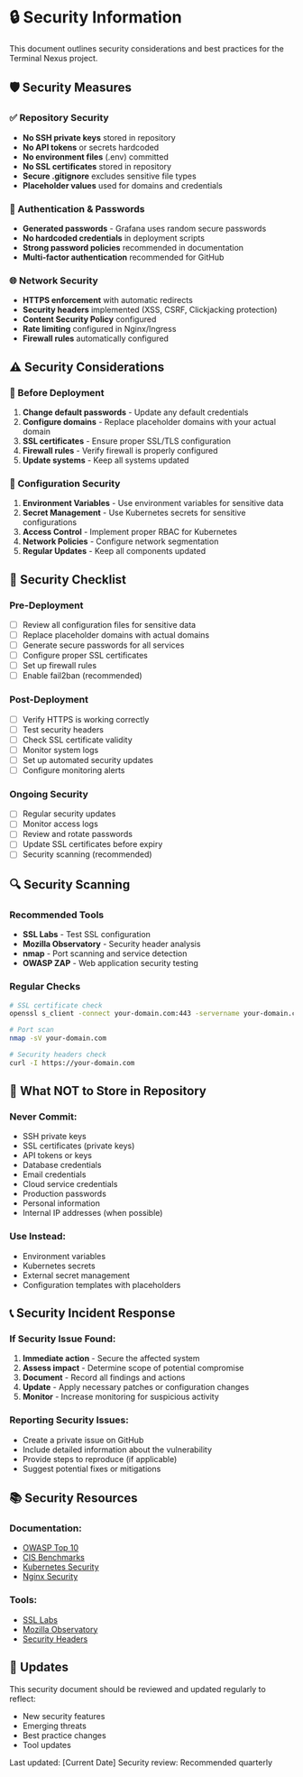 # 🔒 Security Information

This document outlines security considerations and best practices for the Terminal Nexus project.

## 🛡️ Security Measures

### ✅ Repository Security
- **No SSH private keys** stored in repository
- **No API tokens** or secrets hardcoded
- **No environment files** (.env) committed
- **No SSL certificates** stored in repository
- **Secure .gitignore** excludes sensitive file types
- **Placeholder values** used for domains and credentials

### 🔑 Authentication & Passwords
- **Generated passwords** - Grafana uses random secure passwords
- **No hardcoded credentials** in deployment scripts
- **Strong password policies** recommended in documentation
- **Multi-factor authentication** recommended for GitHub

### 🌐 Network Security
- **HTTPS enforcement** with automatic redirects
- **Security headers** implemented (XSS, CSRF, Clickjacking protection)
- **Content Security Policy** configured
- **Rate limiting** configured in Nginx/Ingress
- **Firewall rules** automatically configured

## ⚠️ Security Considerations

### 🔧 Before Deployment
1. **Change default passwords** - Update any default credentials
2. **Configure domains** - Replace placeholder domains with your actual domain
3. **SSL certificates** - Ensure proper SSL/TLS configuration
4. **Firewall rules** - Verify firewall is properly configured
5. **Update systems** - Keep all systems updated

### 📝 Configuration Security
1. **Environment Variables** - Use environment variables for sensitive data
2. **Secret Management** - Use Kubernetes secrets for sensitive configurations
3. **Access Control** - Implement proper RBAC for Kubernetes
4. **Network Policies** - Configure network segmentation
5. **Regular Updates** - Keep all components updated

## 🚨 Security Checklist

### Pre-Deployment
- [ ] Review all configuration files for sensitive data
- [ ] Replace placeholder domains with actual domains
- [ ] Generate secure passwords for all services
- [ ] Configure proper SSL certificates
- [ ] Set up firewall rules
- [ ] Enable fail2ban (recommended)

### Post-Deployment
- [ ] Verify HTTPS is working correctly
- [ ] Test security headers
- [ ] Check SSL certificate validity
- [ ] Monitor system logs
- [ ] Set up automated security updates
- [ ] Configure monitoring alerts

### Ongoing Security
- [ ] Regular security updates
- [ ] Monitor access logs
- [ ] Review and rotate passwords
- [ ] Update SSL certificates before expiry
- [ ] Security scanning (recommended)

## 🔍 Security Scanning

### Recommended Tools
- **SSL Labs** - Test SSL configuration
- **Mozilla Observatory** - Security header analysis
- **nmap** - Port scanning and service detection
- **OWASP ZAP** - Web application security testing

### Regular Checks
```bash
# SSL certificate check
openssl s_client -connect your-domain.com:443 -servername your-domain.com

# Port scan
nmap -sV your-domain.com

# Security headers check
curl -I https://your-domain.com
```

## 🚫 What NOT to Store in Repository

### Never Commit:
- SSH private keys
- SSL certificates (private keys)
- API tokens or keys
- Database credentials
- Email credentials
- Cloud service credentials
- Production passwords
- Personal information
- Internal IP addresses (when possible)

### Use Instead:
- Environment variables
- Kubernetes secrets
- External secret management
- Configuration templates with placeholders

## 📞 Security Incident Response

### If Security Issue Found:
1. **Immediate action** - Secure the affected system
2. **Assess impact** - Determine scope of potential compromise
3. **Document** - Record all findings and actions
4. **Update** - Apply necessary patches or configuration changes
5. **Monitor** - Increase monitoring for suspicious activity

### Reporting Security Issues:
- Create a private issue on GitHub
- Include detailed information about the vulnerability
- Provide steps to reproduce (if applicable)
- Suggest potential fixes or mitigations

## 📚 Security Resources

### Documentation:
- [OWASP Top 10](https://owasp.org/www-project-top-ten/)
- [CIS Benchmarks](https://www.cisecurity.org/cis-benchmarks/)
- [Kubernetes Security](https://kubernetes.io/docs/concepts/security/)
- [Nginx Security](https://nginx.org/en/docs/http/securing_http_traffic.html)

### Tools:
- [SSL Labs](https://www.ssllabs.com/ssltest/)
- [Mozilla Observatory](https://observatory.mozilla.org/)
- [Security Headers](https://securityheaders.com/)

## 🔄 Updates

This security document should be reviewed and updated regularly to reflect:
- New security features
- Emerging threats
- Best practice changes
- Tool updates

Last updated: [Current Date]
Security review: Recommended quarterly
